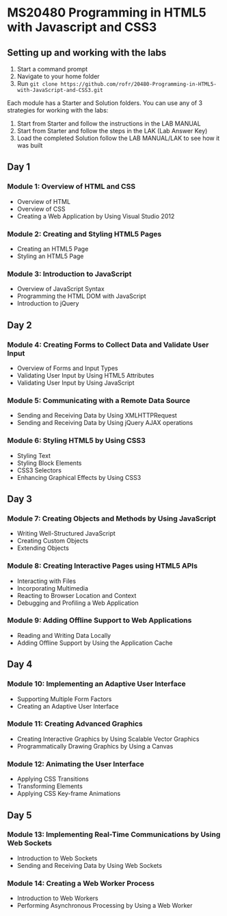 # MS20480 Programming in HTML5 with Javascript and CSS3

## Setting up and working with the labs

1. Start a command prompt
2. Navigate to your home folder
3. Run `git clone https://github.com/rofr/20480-Programming-in-HTML5-with-JavaScript-and-CSS3.git`

Each module has a Starter and Solution folders. You can use any of 3 strategies for working with the labs:

1. Start from Starter and follow the instructions in the LAB MANUAL
2. Start from Starter and follow the steps in the LAK (Lab Answer Key)
3. Load the completed Solution follow the LAB MANUAL/LAK to see how it was built

## Day 1
### Module 1: Overview of HTML and CSS
* Overview of HTML
* Overview of CSS
* Creating a Web Application by Using Visual Studio 2012

### Module 2: Creating and Styling HTML5 Pages
* Creating an HTML5 Page
* Styling an HTML5 Page

### Module 3: Introduction to JavaScript
* Overview of JavaScript Syntax
* Programming the HTML DOM with JavaScript
* Introduction to jQuery

## Day 2
### Module 4: Creating Forms to Collect Data and Validate User Input
* Overview of Forms and Input Types
* Validating User Input by Using HTML5 Attributes
* Validating User Input by Using JavaScript

### Module 5: Communicating with a Remote Data Source
* Sending and Receiving Data by Using XMLHTTPRequest
* Sending and Receiving Data by Using jQuery AJAX operations

### Module 6: Styling HTML5 by Using CSS3
* Styling Text
* Styling Block Elements
* CSS3 Selectors
* Enhancing Graphical Effects by Using CSS3

## Day 3
### Module 7: Creating Objects and Methods by Using JavaScript
* Writing Well-Structured JavaScript
* Creating Custom Objects
* Extending Objects

### Module 8: Creating Interactive Pages using HTML5 APIs
* Interacting with Files
* Incorporating Multimedia
* Reacting to Browser Location and Context
* Debugging and Profiling a Web Application

### Module 9: Adding Offline Support to Web Applications
* Reading and Writing Data Locally
* Adding Offline Support by Using the Application Cache

## Day 4
### Module 10: Implementing an Adaptive User Interface
* Supporting Multiple Form Factors
* Creating an Adaptive User Interface

### Module 11: Creating Advanced Graphics
* Creating Interactive Graphics by Using Scalable Vector Graphics
* Programmatically Drawing Graphics by Using a Canvas

### Module 12: Animating the User Interface

* Applying CSS Transitions
* Transforming Elements
* Applying CSS Key-frame Animations

## Day 5
### Module 13: Implementing Real-Time Communications by Using Web Sockets

* Introduction to Web Sockets
* Sending and Receiving Data by Using Web Sockets

### Module 14: Creating a Web Worker Process
* Introduction to Web Workers
* Performing Asynchronous Processing by Using a Web Worker
